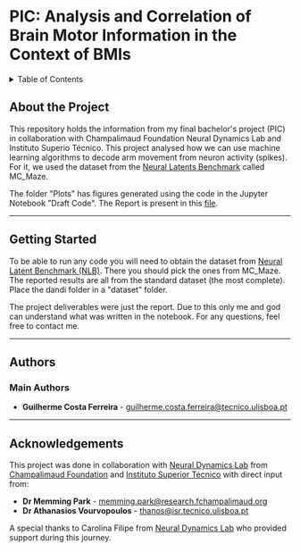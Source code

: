 # PIC: Analysis and Correlation of Brain Motor Information in the Context of BMIs
<details>
    <summary>Table of Contents</summary>
    
- [About the Project](#about-the-project)
- [Getting Started](#getting-started)
- [Authors](#authors)
- [Acknowledgements](#acknowledgements)

</details>

## About the Project

This repository holds the information from my final bachelor's project (PIC) in collaboration with Champalimaud Foundation Neural Dynamics Lab and Instituto Superio Técnico. This project analysed how we can use machine learning algorithms to decode arm movement from neuron activity (spikes). For it, we used the dataset from the [Neural Latents Benchmark](https://neurallatents.github.io/datasets) called MC_Maze.

The folder "Plots" has figures generated using the code in the Jupyter Notebook "Draft Code". The Report is present in this [file](./Report.pdf).

---

## Getting Started

To be able to run any code you will need to obtain the dataset from [Neural Latent Benchmark (NLB)](https://neurallatents.github.io/datasets). There you should pick the ones from MC_Maze. The reported results are all from the standard dataset (the most complete). Place the dandi folder in a "dataset" folder.

The project deliverables were just the report. Due to this only me and god can understand what was written in the notebook. For any questions, feel free to contact me.

---

## Authors

### Main Authors
- **Guilherme Costa Ferreira**  - [guilherme.costa.ferreira@tecnico.ulisboa.pt](mailto:guilherme.costa.ferreira@tecnico.ulisboa.pt)

---

## Acknowledgements

This project was done in collaboration with [Neural Dynamics Lab](https://fchampalimaud.org/research/groups/memming-park) from [Champalimaud Foundation](https://fchampalimaud.org/) and [Instituto Superior Técnico](https://tecnico.ulisboa.pt/pt/) with direct input from:

- **Dr Memming Park** - [memming.park@research.fchampalimaud.org](mailto:memming.park@research.fchampalimaud.org)
- **Dr Athanasios Vourvopoulos** - [thanos@isr.tecnico.ulisboa.pt](mailto:thanos@isr.tecnico.ulisboa.pt)

A special thanks to Carolina Filipe from [Neural Dynamics Lab](https://fchampalimaud.org/research/groups/memming-park) who provided support during this journey.

